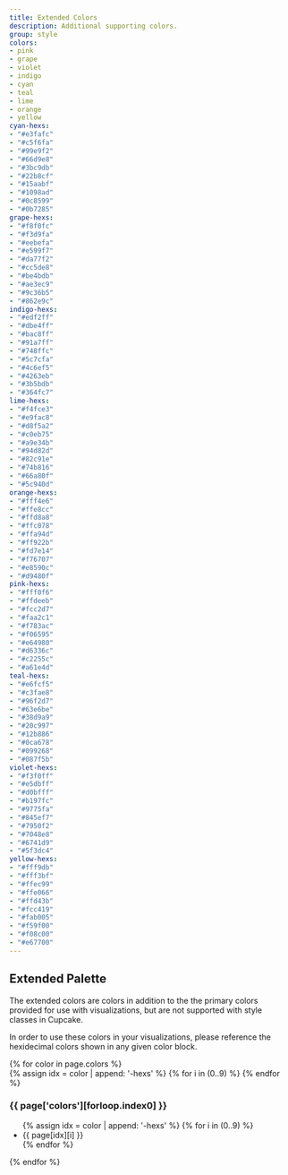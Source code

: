 ```yaml
---
title: Extended Colors
description: Additional supporting colors.
group: style
colors:
- pink
- grape
- violet
- indigo
- cyan
- teal
- lime
- orange
- yellow
cyan-hexs: 
- "#e3fafc"
- "#c5f6fa"
- "#99e9f2"
- "#66d9e8"
- "#3bc9db"
- "#22b8cf"
- "#15aabf"
- "#1098ad"
- "#0c8599"
- "#0b7285"
grape-hexs: 
- "#f8f0fc"
- "#f3d9fa"
- "#eebefa"
- "#e599f7"
- "#da77f2"
- "#cc5de8"
- "#be4bdb"
- "#ae3ec9"
- "#9c36b5"
- "#862e9c"
indigo-hexs: 
- "#edf2ff"
- "#dbe4ff"
- "#bac8ff"
- "#91a7ff"
- "#748ffc"
- "#5c7cfa"
- "#4c6ef5"
- "#4263eb"
- "#3b5bdb"
- "#364fc7"
lime-hexs: 
- "#f4fce3"
- "#e9fac8"
- "#d8f5a2"
- "#c0eb75"
- "#a9e34b"
- "#94d82d"
- "#82c91e"
- "#74b816"
- "#66a80f"
- "#5c940d"
orange-hexs: 
- "#fff4e6"
- "#ffe8cc"
- "#ffd8a8"
- "#ffc078"
- "#ffa94d"
- "#ff922b"
- "#fd7e14"
- "#f76707"
- "#e8590c"
- "#d9480f"
pink-hexs: 
- "#fff0f6"
- "#ffdeeb"
- "#fcc2d7"
- "#faa2c1"
- "#f783ac"
- "#f06595"
- "#e64980"
- "#d6336c"
- "#c2255c"
- "#a61e4d"
teal-hexs: 
- "#e6fcf5"
- "#c3fae8"
- "#96f2d7"
- "#63e6be"
- "#38d9a9"
- "#20c997"
- "#12b886"
- "#0ca678"
- "#099268"
- "#087f5b"
violet-hexs: 
- "#f3f0ff"
- "#e5dbff"
- "#d0bfff"
- "#b197fc"
- "#9775fa"
- "#845ef7"
- "#7950f2"
- "#7048e8"
- "#6741d9"
- "#5f3dc4"
yellow-hexs: 
- "#fff9db"
- "#fff3bf"
- "#ffec99"
- "#ffe066"
- "#ffd43b"
- "#fcc419"
- "#fab005"
- "#f59f00"
- "#f08c00"
- "#e67700"
---
```


## Extended Palette

The extended colors are colors in addition to the the primary colors provided for use with visualizations, but are not supported with style classes in Cupcake.


In order to use these colors in your visualizations, please reference the hexidecimal colors shown in any given color block.

<section class="color-list">
  {% for color in page.colors %}
  <div class="color-block">
    <div class="colors">
      {% assign idx = color | append: '-hexs' %} {% for i in (0..9) %}
      <span id="clipboardItem" style="background: {{ page[idx][i] }}" data-clipboard-text="{{ page[idx][i] }}" tooltip="Copy Hex"></span>
      {% endfor %}
    </div>
    <h3>{{ page['colors'][forloop.index0] }}</h3>
    <ul>
      {% assign idx = color | append: '-hexs' %} {% for i in (0..9) %}
      <li>{{ page[idx][i] }}</li>
      {% endfor %}
    </ul>
  </div>
  {% endfor %}
</section>